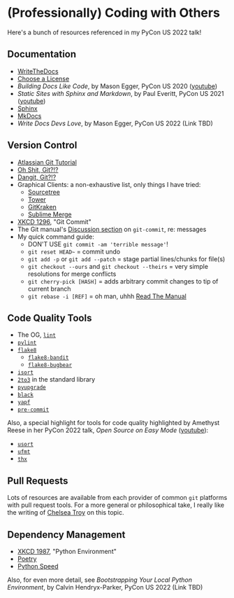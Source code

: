 # (Professionally) Coding with Others

Here's a bunch of resources referenced in my PyCon US 2022 talk!

## Documentation

+ [WriteTheDocs](https://www.writethedocs.org)
+ [Choose a License](https://choosealicense.com)
+ *Building Docs Like Code*, by Mason Egger, PyCon US 2020 ([youtube](https://www.youtube.com/watch?v=4SwdVMKhbn4))
+ *Static Sites with Sphinx and Markdown*, by Paul Everitt, PyCon US 2021 ([youtube](https://www.youtube.com/watch?v=YclYtM56qjo))
+ [Sphinx](https://www.sphinx-doc.org/en/master/)
+ [MkDocs](https://www.mkdocs.org)
+ *Write Docs Devs Love*, by Mason Egger, PyCon US 2022 (Link TBD)

## Version Control

+ [Atlassian Git Tutorial](https://www.atlassian.com/git)
+ [Oh Shit, Git?!?](https://ohshitgit.com)
+ [Dangit, Git?!?](https://dangitgit.com/en)
+ Graphical Clients: a non-exhaustive list, only things I have tried:
  + [Sourcetree](https://www.sourcetreeapp.com)
  + [Tower](https://www.git-tower.com)
  + [GitKraken](https://www.gitkraken.com/)
  + [Sublime Merge](https://www.sublimemerge.com/)
+ [XKCD 1296](https://xkcd.com/1296), "Git Commit"
+ The Git manual's [Discussion section](https://git-scm.com/docs/git-commit#_discussion) on `git-commit`, re: messages
+ My quick command guide:
  + DON'T USE `git commit -am 'terrible message'`!
  + `git reset HEAD~` = commit undo
  + `git add -p` or `git add --patch` = stage partial lines/chunks for file(s)
  + `git checkout --ours` and `git checkout --theirs` = very simple resolutions for merge conflicts
  + `git cherry-pick [HASH]` = adds arbitrary commit changes to tip of current branch
  + `git rebase -i [REF]` = oh man, uhhh [Read The Manual](https://www.atlassian.com/git/tutorials/rewriting-history/git-rebase)

## Code Quality Tools

+ The OG, [`lint`](https://en.wikipedia.org/wiki/Lint_\(software\))
+ [`pylint`](https://pylint.pycqa.org/en/latest/)
+ [`flake8`](https://flake8.pycqa.org/en/latest/)
  + [`flake8-bandit`](https://github.com/tylerwince/flake8-bandit)
  + [`flake8-bugbear`](https://github.com/PyCQA/flake8-bugbear)
+ [`isort`](https://pycqa.github.io/isort/)
+ [`2to3`](https://docs.python.org/3/library/2to3.html) in the standard library
+ [`pyupgrade`](https://github.com/asottile/pyupgrade)
+ [`black`](https://github.com/psf/black)
+ [`yapf`](https://github.com/google/yapf)
+ [`pre-commit`](https://pre-commit.com)

Also, a special highlight for tools for code quality highlighted by Amethyst Reese in her PyCon 2022 talk, *Open Source on Easy Mode* ([youtube](https://www.youtube.com/watch?v=lSqyKoPYtr0)):
+ [`usort`](https://usort.readthedocs.io/en/stable/index.html)
+ [`ufmt`](https://ufmt.omnilib.dev/en/latest/)
+ [`thx`](https://thx.omnilib.dev)

## Pull Requests

Lots of resources are available from each provider of common `git` platforms with pull request tools. For a more general or philosophical take, I really like the writing of [Chelsea Troy](https://chelseatroy.com/tag/temporally-distributed/) on this topic.

## Dependency Management

+ [XKCD 1987](https://xkcd.com/1987), "Python Environment"
+ [Poetry](https://python-poetry.org)
+ [Python Speed](https://pythonspeed.com/docker/)

Also, for even more detail, see *Bootstrapping Your Local Python Environment*, by Calvin Hendryx-Parker, PyCon US 2022 (Link TBD)
